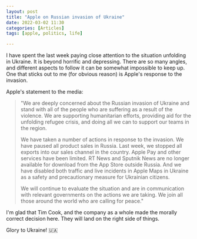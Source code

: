 ```yaml
---
layout: post
title: "Apple on Russian invasion of Ukraine"
date: 2022-03-02 11:30
categories: [Articles]
tags: [apple, politics, life]

---
```


I have spent the last week paying close attention to the situation unfolding in Ukraine. It is beyond horrific and depressing. There are so many angles, and different aspects to follow it can be somewhat impossible to keep up. One that sticks out to me (for obvious reason) is Apple's response to the invasion.

Apple's statement to the media:

>"We are deeply concerned about the Russian invasion of Ukraine and stand with all of the people who are
>suffering as a result of the violence. We are supporting humanitarian efforts, providing aid for the unfolding
>refugee crisis, and doing all we can to support our teams in the region.
>
>We have taken a number of actions in response to the invasion. We have paused all product sales in
>Russia. Last week, we stopped all exports into our sales channel in the country. Apple Pay and other
>services have been limited. RT News and Sputnik News are no longer available for download from the App
>Store outside Russia. And we have disabled both traffic and live incidents in Apple Maps in Ukraine as a
>safety and precautionary measure for Ukrainian citizens.
>
>We will continue to evaluate the situation and are in communication with relevant governments on the
>actions we are taking. We join all those around the world who are calling for peace."

I'm glad that Tim Cook, and the company as a whole made the morally correct decision here. They will land on the right side of things.

Glory to Ukraine! 🇺🇦
